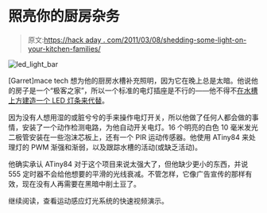# 照亮你的厨房杂务

> 原文:[https://hack aday . com/2011/03/08/shedding-some-light-on-your-kitchen-families/](https://hackaday.com/2011/03/08/shedding-some-light-on-your-kitchen-chores/)

![led_light_bar](../Images/9ba720be4e0c08e66aafe853c892beb6.png "led_light_bar")

[Garret]mace tech 想为他的厨房水槽补充照明，因为它在晚上总是太暗。他说他的房子是一个“极客之家”，所以一个标准的电灯插座是不行的——他不得不[在水槽上方建造一个 LED 灯条来代替](http://macetech.com/blog/node/109)。

因为没有人想用湿的或脏兮兮的手来操作电灯开关，所以他做了任何人都会做的事情，安装了一个动作检测电路，为他自动开关电灯。16 个明亮的白色 10 毫米发光二极管安装在一些泡沫芯板上，还有一个 PIR 运动传感器。他使用 ATiny84 来处理灯的 PWM 渐强和渐弱，以及跟踪水槽的活动(或缺乏活动)。

他确实承认 ATiny84 对于这个项目来说太强大了，但他缺少更小的东西，并说 555 定时器不会给他想要的平滑的光线衰减。不管怎样，它像广告宣传的那样有效，现在没有人再需要在黑暗中削土豆了。

继续阅读，查看运动感应灯光系统的快速视频演示。